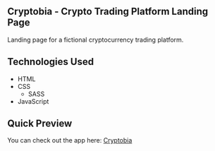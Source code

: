 ## Cryptobia - Crypto Trading Platform Landing Page
Landing page for a fictional cryptocurrency trading platform. 

## Technologies Used
- HTML
- CSS
  - SASS
- JavaScript  

## Quick Preview
You can check out the app here:
<a href="https://cryptobia.netlify.app" target="_blank">Cryptobia</a>
